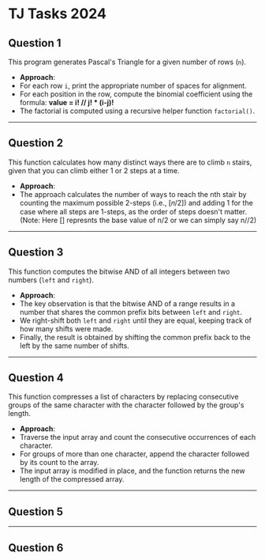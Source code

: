 # TJ Tasks 2024

## Question 1

This program generates Pascal's Triangle for a given number of rows (`n`).

- **Approach**:
- For each row `i`, print the appropriate number of spaces for alignment.
- For each position in the row, compute the binomial coefficient using the formula: **value = i! // j! * (i-j)!**
- The factorial is computed using a recursive helper function `factorial()`.

---

## Question 2

This function calculates how many distinct ways there are to climb `n` stairs, given that you can climb either 1 or 2 steps at a time.

- **Approach**:
- The approach calculates the number of ways to reach the nth stair by counting the maximum possible 2-steps (i.e., [𝑛/2]) and adding 1 for the case where all steps are 1-steps, as the order of steps doesn't matter. (Note: Here [] represnts the base value of n/2 or we can simply say n//2)

---

## Question 3

This function computes the bitwise AND of all integers between two numbers (`left` and `right`).

- **Approach**:
- The key observation is that the bitwise AND of a range results in a number that shares the common prefix bits between `left` and `right`.
- We right-shift both `left` and `right` until they are equal, keeping track of how many shifts were made.
- Finally, the result is obtained by shifting the common prefix back to the left by the same number of shifts.

---

## Question 4

This function compresses a list of characters by replacing consecutive groups of the same character with the character followed by the group's length.

- **Approach**:
- Traverse the input array and count the consecutive occurrences of each character.
- For groups of more than one character, append the character followed by its count to the array.
- The input array is modified in place, and the function returns the new length of the compressed array.

---

## Question 5



---

## Question 6